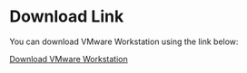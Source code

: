 # Download Link

You can download VMware Workstation using the link below:

[Download VMware Workstation](https://github.com/dileep-kumar-koppula/Apps.Windows.Virtual-Machines.VMware-Workstation/releases/download/v1/VMware-Workstation.exe)
